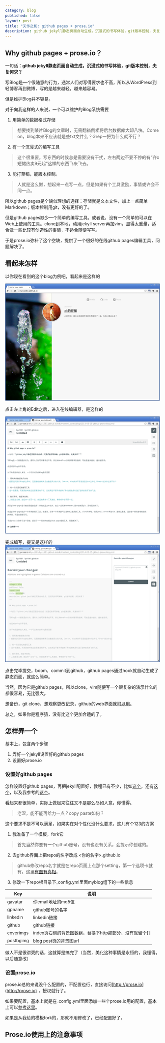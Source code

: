 ```yaml
---
category: blog
published: false
layout: post
title: "天作之和: github pages + prose.io"
description: github jekyll静态页面自动生成，沉浸式的书写体验，git版本控制，夫复何求？
---
```


## Why github pages + prose.io？

一句话：**github jekyll静态页面自动生成，沉浸式的书写体验，git版本控制，夫复何求？**

写Blog是一个很随意的行为，通常人们对写得要求也不高，所以从WordPress到轻博客再到微博，写的是越来越轻，越来越容易。

但是维护Blog并不容易。

对于向我这样的人来说，一个可以维护的Blog系统需要

1. 用简单的数据格式存储
> 想要找到某片Blog的文章时，无需翻箱倒柜将后台数据库大卸八块。Come on，blog本来不应该就是些txt文件么？Grep一把为什么就不行？

2. 有一个沉浸式的编写工具
> 这个很重要。写东西的时候总是需要没有干扰，左右两边不要不停的有“齐x短裙热卖9元起”这样的东西飞来飞去。

3. 能打草稿，能版本控制。
> 人就是这么懒，想起来一点写一点，但是如果有个工具激励，事情或许会不同一点。

所以github pages是个貌似理想的选择：存储就是文本文件，加上一点简单Markdown；版本控制用git，没有更好的了。

但是github pages缺少一个简单的编写工具。或者说，没有一个简单的可以在Web上使用的工具。clone到本地，动用jekyll server再加vim，显得太重量，适合做一些比较有创造性的事情，不适合随便写写。

于是prose.io弥补了这个空缺，提供了一个很好的在线github pages编辑工具，问题解决了。

## 看起来怎样

以你现在看到的这个blog为例吧，看起来是这样的

![LI, Yu from 1981](/images/github-prose-start.png)

点击左上角的Edit之后，进入在线编辑器，是这样的

![Editing _posts-blog-2014-03-25-github-prose-blog.md](/images/github-prose-edit1.png)

完成编写，提交是这样的
![Editing _posts-blog-2014-03-25-github-prose-blog.md](/images/github-prose-edit2.png)

点击完毕提交，boom，commit到github，github pages通过hook就自动生成了静态页面，就这么简单。

当然，因为它是github pages，所以clone，vim随便写一个很复杂的演示什么的都很容易，无比强大。

想备份，git clone，想观察更改记录，github的web界面就[可以用](https://github.com/liyu1981/liyu1981.github.io/commits/master/_posts/blog/2014-03-25-github-prose-blog.md)。

总之，如果你是程序猿，没有比这个更加合适的了。

## 怎样弄一个

基本上，包含两个步骤

1. 弄好一个jekyll设置好的github pages
2. 设置好prose.io

### 设置好github pages

怎样设置好github pages，再把jekyll配置好，教程已有不少，比如[这个](http://www.ruanyifeng.com/blog/2012/08/blogging_with_jekyll.html)，还有[这个](http://sanvibyfish.github.io/posts/githubpage/)，以及我参考的[这个](http://beiyuu.com/github-pages/)。

看起来都很简单，实际上做起来往往又不是那么尽如人意，你懂得。

> 老湿，能不能再给力一点？copy paste如何？

这个要求不是不可以满足，如果实在对个性化没什么要求，这儿有个123的方案

1. 我准备了一个模板，fork它
> 首先当然你要有一个github账号，没有也没有关系，会提示你创建的。

2. 去github界面上把repo的名字改成 <你的名字>.github.io 
> github修改repo名字就是在repo页面上点那个setting，第一个选项卡就有。这里[有图有真相](https://help.github.com/articles/renaming-a-repository)。

3. 修改一下repo根目录下_config.yml里面myblog组下的一些信息

| Key | 说明 |
|---------|--------------------|
| gavatar | 你email地址的md5值 |
| gpname | github账号的名字 |
| linkedin | linkedin链接 |
| github | github链接 |
| coverimgs | index页右侧的背景图数组，替换下http那部分，没有就留个[] |
| postbgimg | blog post页的背景图url |

做人不是很讲究的话，这就算是搞完了（当然，美化这种事情是永恒的，我懂得，以后随意改）

### 设置prose.io

prose.io总的来说没什么配置的，不配置也行，直接访问[http://prose.io](http://prose.io) ，授权就行了。

如果要配置，基本上就是在_config.yml里面添加一些个prose.io用的配置，基本上可以[参考这里]()。

如果是从我给的模板fork的，那就不用修改了，已经配置好了。

## Prose.io使用上的注意事项